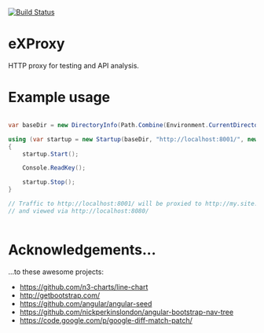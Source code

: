 [![Build Status](https://travis-ci.org/roberino/x-proxy.svg?branch=master)](https://travis-ci.org/roberino/x-proxy)


# eXProxy

HTTP proxy for testing and API analysis.

# Example usage

```cs

var baseDir = new DirectoryInfo(Path.Combine(Environment.CurrentDirectory, "data"));

using (var startup = new Startup(baseDir, "http://localhost:8001/", new [] { "http://my.site.url/" }, "http://localhost:8081/", "http://localhost:8080/"))
{
    startup.Start();

    Console.ReadKey();

    startup.Stop();
}

// Traffic to http://localhost:8001/ will be proxied to http://my.site.url/
// and viewed via http://localhost:8080/
			
``` 

# Acknowledgements...

...to these awesome projects:

* https://github.com/n3-charts/line-chart
* http://getbootstrap.com/
* https://github.com/angular/angular-seed
* https://github.com/nickperkinslondon/angular-bootstrap-nav-tree
* https://code.google.com/p/google-diff-match-patch/
